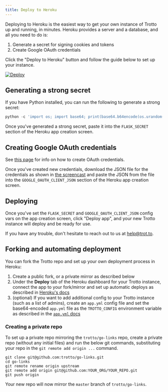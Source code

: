 ```yaml
---
title: Deploy to Heroku
---
```


Deploying to Heroku is the easiest way to get your own instance of Trotto up and running, in minutes. Heroku
provides a server and a database, and all you need to do is:

1. Generate a secret for signing cookies and tokens
2. Create Google OAuth credentials

Click the "Deploy to Heroku" button and follow the guide below to set up your instance.

[![Deploy](https://www.herokucdn.com/deploy/button.svg)](https://heroku.com/deploy?template=https://github.com/trotto/go-links) 

## Generating a strong secret

If you have Python installed, you can run the following to generate a strong secret:

```python
python -c 'import os; import base64; print(base64.b64encode(os.urandom(32)))'
```

Once you've generated a strong secret, paste it into the `FLASK_SECRET` section of the Heroku app
creation screen.

## Creating Google OAuth credentials

See [this page](/docs/deploy/creating-oauth-credentials) for info on how to create OAuth credentials.

Once you've created new credentials, download the JSON file for the credentials as shown
in [the screencast](https://www.screencast.com/t/q7wvIrHhqgS) and paste the JSON from the file into
the `GOOGLE_OAUTH_CLIENT_JSON` section of the Heroku app creation screen.

## Deploying

Once you've set the `FLASK_SECRET` and `GOOGLE_OAUTH_CLIENT_JSON` config vars on the app creation screen, click "Deploy
app", and your new Trotto instance will deploy and be ready for use.

If you have any trouble, don't hesitate to reach out to us at [help@trot.to](mailto:help@trot.to).

## Forking and automating deployment

You can fork the Trotto repo and set up your own deployment process in Heroku:

1. Create a public fork, or a private mirror as described below
2. Under the **Deploy** tab of the Heroku dashboard for your Trotto instance, connect the app to your fork/mirror
   and set up automatic deploys as described
   in [Heroku's docs](https://devcenter.heroku.com/articles/github-integration)
3. (optional) If you want to add additional config to your Trotto instance (such as a list of admins), create
   an `app.yml` config file  and set the base64-encoded `app.yml` file as the `TROTTO_CONFIG` environment variable as
   described in the [`app.yml` docs](/docs/deploy/app-yml-config-file)

### Creating a private repo

To set up a private repo mirroring the `trotto/go-links` repo, create a private repo (without any initial files)
and run the below git commands, substituting your repo in the `git remote add origin ...` command.

```shell script
git clone git@github.com:trotto/go-links.git
cd go-links
git remote rename origin upstream
git remote add origin git@github.com:YOUR_ORG/YOUR_REPO.git
git push origin
```

Your new repo will now mirror the `master` branch of `trotto/go-links`.
